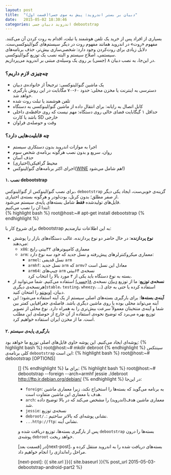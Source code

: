 ```yaml
---
layout: post
title:  "دبیان بر بستر اندروید: پیش به سوی جسی!(قسمت اول)"
date:   2015-05-02 18:30:46
categories: اندروید دبیان جسی debootstrap
---
```

بسیاری از افراد پس از خرید یک تلفن هوشمند یا تبلت، اقدام به روت کردن آن می‌کنند. مفهوم «روت» در اندروید همانند مفهوم روت در دیگر سیستم‌های گنو/لینوکسی‌ست. دلایل زیادی برای روت‌کردن وجود دارد: شخصی‌سازی بیش‌تر، حذف برنامه‌های سیستمی، اصلاح سیستم و البته نصب یک توزیع گنو/لینوکسی.  
در این‌جا، به نصب دبیان ۸ (جسی) بر روی یک وسیله‌ی مبتنی بر اندروید می‌پردازیم.
<!-- ادامه -->

### چه‌چیزی لازم داریم؟ ###
- یک ماشین گنو/لینوکسی: ترجیحاً از خانواده‌ی دبیان
- دسترسی به اینترنت یا مخزن محلی: حدود ۶۰-۷۰ مگابایت در این روش بارگیری خواهد شد.
- تلفن هوشمند یا تبلت روت شده
- کابل اتصال به رایانه: برای انتقال داده از ماشین گنو/لینوکسی به دستگاه
- حداقل ۱ گیگابایت فضای خالی روی دستگاه: مهم نیست که روی حافظه‌ی داخلی باشد یا کارت SD خارجی
- وقت و حوصله‌ی فراوان

### چه قابلیت‌هایی دارد؟ ###
- اجرا به موازات اندروید بدون دستکاری سیستم
- روان، سریع و بدون نصب هرگونه برنامه‌ی شخص سوم
- حذف آسان
- محیط گرافیکی(اختیاری)
- اجرای اکثر برنامه‌های گنو/لینوکس([WINE](https://www.winehq.org/about/) هم شامل می‌شود!)

#### ۱. نصب debootstrap ####
برای نصب گنو/لینوکس از گنو/لینوکس، `debootstrap` گزینه‌ی خوبی‌ست، ایجاد یکی دیگر از صفر مطلق؛ بدون کرنل، بوت‌لودر و هرگونه بسته‌ی اختیاری.  
فایل‌های تولیدشده **فقط** شامل بسته‌های پایه‌ی سیستم می‌شود.  
ابتدا آن را نصب می‌کنیم:  
{% highlight bash %}
root@host:~# apt-get install debootstrap
{% endhighlight %}

برای شروع کار با debootstrap به این اطلاعات نیازمندیم:
 
- **نوع پردازنده**: در حال حاضر دو نوع پردازنده، غالب دستگاه‌های بازار را پوشش می‌دهند:
  - `x86`: معماری کامپیوترهای ۳۲بیتی رایج
  - `arm`: معماری میکروکنترلرهای پیش‌رفته و نسل جدید که خود سه نوع دارد:
    - `armel`: نسل قدیمی `arm`
    - `armhf`: نسل جدید `arm` که `armv7` معادل این نسل است
    - `arm64`: چیپ‌های `arm` نسخه‌ی ۶۴بیتی  
بسته به نوع دستگاه باید یکی از ۴ مورد بالا را انتخاب کرد.
- **نسخه‌ی توزیع**: ما از توزیع [دبیان](https://www.debian.org/) نسخه‌ی [۸(جسی)](https://www.debian.org/News/2015/20150426.fa.html) استفاده می‌کنیم. شما می‌توانید از هرنسخه‌ی دیگری(`stable`، `testing`، `wheezy`، ...) استفاده کرده یا حتی به جای دبیان، [اوبونتو](http://www.ubuntu.com/) را امتحان کنید.
- **آینه‌ی بسته‌ها**: برای بارگیری بسته‌های اصلی سیستم از یک آینه استفاده می‌شود؛ این آینه می‌تواند محلی بوده یا روی ماشین دیگری باشد. فاصله‌ی جغرافیایی کمتر بین شما و آینه‌ی منتخبتان معمولاً سرعت بیش‌تری را به همراه دارد. نوع محلی از تصویر توزیع بهره می‌برد که توضیح نحوه‌ی استفاده از آن خارج از حوصله‌ی این مطلب است. ما از مخزن ایران استفاده خواهیم کرد.

#### ۲. بارگیری پایه‌ی سیستم ####
پوشه‌ای ایجاد می‌کنیم. این پوشه حاوی فایل‌های اصلی توزیع ما خواهد بود:
{% highlight bash %}
root@host:~# mkdir debroot
{% endhighlight %}
سینتکس کلی برنامه‌ی `debootstrap` این است:
{% highlight bash %}
root@host:~# debootstrap [OPTIONS] <DIST> <DIR> [<MIRROR>]
{% endhighlight %}
برای ما:
{% highlight bash %}
root@host:~# debootstrap --foreign --arch=armhf jessie ./debroot http://ftp.ir.debian.org/debian/
{% endhighlight %}
در این‌جا:

- `foreign`: به برنامه می‌گوید که بسته‌ها را استخراج نکند، زیرا معماری ماشین هدف با معماری این ماشین متفاوت است.
- `arch`: معماری ماشین هدف(اندروید) را مشخص می‌کند که در بالا توضیح داده شد.
- `jessie`: نسخه‌ی توزیع
- `debroot/.`: نشانی پوشه‌ای که بالاتر ساختیم.
- `...http://ftp`: نشانی آینه.

پس از بارگیری بسته‌ها، توزیع دریافت شده و `debootstrap` بسته‌ها را درون پوشه‌ی `debroot` خواهد ریخت.

در [قسمت بعد][next-post]، بسته‌های دریافت شده را به اندروید منتقل کرده و مراحل راه‌اندازی را انجام خواهیم داد.

[next-post]: {{ site.url }}{{ site.baseurl }}{% post_url 2015-05-03-debootstrap-android-part2 %}

